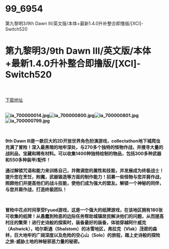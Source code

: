 # 99_6954
第九黎明3/9th Dawn III/英文版/本体+最新1.4.0升补整合即撸版/[XCI]-Switch520
# 第九黎明3/9th Dawn III/英文版/本体+最新1.4.0升补整合即撸版/[XCI]-Switch520
 <br/></br>
[下载地址](https://www.switch520.cc/article/6954 "下载地址")
<br/></br>

<p><strong><img title="ia_700000014.jpg" src="https://www.switch520.cc/muke_img/upload_art_20201021-1_adcbf25bca3ee7bd914f09e288d7881e.jpg" alt="ia_700000014.jpg"><img title="ia_700000800.jpg" src="https://www.switch520.cc/muke_img/upload_art_20201021-1_dc7145b68703dfc62420591c5b0704ae.jpg" alt="ia_700000800.jpg"><img title="ia_700000801.jpg" src="https://www.switch520.cc/muke_img/upload_art_20201021-1_6a35765d3a86cd9e2f21ce34dbcf2912.jpg" alt="ia_700000801.jpg"><img title="ia_700000799.jpg" src="https://www.switch520.cc/muke_img/upload_art_20201021-1_80ef3d7ce7d3a8d256c857ca7943c955.jpg" alt="ia_700000799.jpg"><br>
</strong></p>
<p>&nbsp;</p>
<p><strong>9th Dawn III是一款巨大的2D开放世界角色扮演游戏，collectathon地下城爬虫充满了冒险！深入最黑暗的地牢深处，与270多个独特的怪物作战，并搜寻大量的战利品，宝藏和稀有材料。可以收集1400种独特绘制的物品，包括300多种武器和550多种装甲/配件！</strong></p>
<p><strong>通过解锁咒语和能力来训练自己，并微调您的属性和技能，并发展成为终极战士！提升您在烹饪，附魔，武器锻造等方面的制作能力！招募一些怪物与您并肩作战，照顾他们并提高他们的战斗技能，使他们成为强大的盟友。解锁一个神秘的同伴，与您并肩作战，打造终极团队！</strong></p>
<p>&nbsp;</p>
<p><strong>冒险中花点时间享受Fyued游戏，这是一个强大的纸牌游戏，在该地区拥有180张可收集的纸牌！从愚蠢到险恶的边际任务帮助城镇居民解决他们的问题，从而提高村庄的繁荣！进行史诗般的探索时，装备最好的装备，体验穿越阿什威克（Ashwick），哈尔斯通（Shalstom）的冰雪地区，弗拉克（Vlak）茂密的森林，巨大地牢的广阔深度以及危险的空心山（Solo）的旅程，踏上史诗般的探险之旅-威胁土地的神秘邪恶力量的秘密。</strong></p>
<p>&nbsp;</p>
<p>&nbsp;</p>
